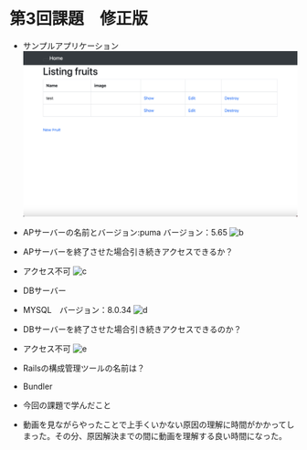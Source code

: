 # 第3回課題　修正版

- サンプルアプリケーション
![a](./img/a.png)

- APサーバーの名前とバージョン:puma バージョン：5.65
![b](RaiseTech/img/b.png)

- APサーバーを終了させた場合引き続きアクセスできるか？
- アクセス不可
![c](RaiseTech/img/c.png)

- DBサーバー
- MYSQL　バージョン：8.0.34
![d](RaiseTech/img/d.png)


- DBサーバーを終了させた場合引き続きアクセスできるのか？
- アクセス不可
![e](RaiseTech/img/e.png)

- Railsの構成管理ツールの名前は？
- Bundler

- 今回の課題で学んだこと
- 動画を見ながらやったことで上手くいかない原因の理解に時間がかかってしまった。その分、原因解決までの間に動画を理解する良い時間になった。
